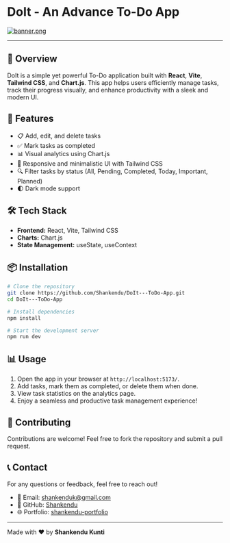 # DoIt - An Advance To-Do App

[![banner.png](https://i.postimg.cc/pdxYwYbs/banner.png)](https://postimg.cc/NKJHTX0X)

---
## 📌 Overview
DoIt is a simple yet powerful To-Do application built with **React**, **Vite**, **Tailwind CSS**, and **Chart.js**. This app helps users efficiently manage tasks, track their progress visually, and enhance productivity with a sleek and modern UI.

## 🚀 Features
- 📋 Add, edit, and delete tasks
- ✅ Mark tasks as completed
- 📊 Visual analytics using Chart.js
- 🎨 Responsive and minimalistic UI with Tailwind CSS
- 🔍 Filter tasks by status (All, Pending, Completed, Today, Important, Planned)
- 🌓 Dark mode support

## 🛠️ Tech Stack
- **Frontend:** React, Vite, Tailwind CSS
- **Charts:** Chart.js
- **State Management:** useState, useContext

## 📦 Installation
```sh
# Clone the repository
git clone https://github.com/Shankendu/DoIt---ToDo-App.git
cd DoIt---ToDo-App

# Install dependencies
npm install

# Start the development server
npm run dev
```

## 📊 Usage
1. Open the app in your browser at `http://localhost:5173/`.
2. Add tasks, mark them as completed, or delete them when done.
3. View task statistics on the analytics page.
4. Enjoy a seamless and productive task management experience!


## 🤝 Contributing
Contributions are welcome! Feel free to fork the repository and submit a pull request.

## 📞 Contact
For any questions or feedback, feel free to reach out!
- 📧 Email: shankenduk@gmail.com
- 🔗 GitHub: [Shankendu](https://github.com/Shankendu)
- 🌐 Portfolio: [shankendu-portfolio](https://shankendu-portfolio.vercel.app/)

---
Made with ❤️ by **Shankendu Kunti**
